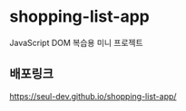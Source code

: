 # shopping-list-app
JavaScript DOM 복습용 미니 프로젝트 

## 배포링크 
https://seul-dev.github.io/shopping-list-app/
